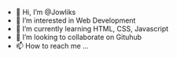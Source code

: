 - 👋 Hi, I’m @Jowliks
- 👀 I’m interested in Web Development
- 🌱 I’m currently learning HTML, CSS, Javascript
- 💞️ I’m looking to collaborate on Gituhub
- 📫 How to reach me ...

<!---
Jowliks/Jowliks is a ✨ special ✨ repository because its `README.md` (this file) appears on your GitHub profile.
You can click the Preview link to take a look at your changes.
--->
